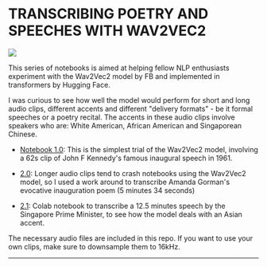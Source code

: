 # TRANSCRIBING POETRY AND SPEECHES WITH WAV2VEC2 
![](https://cdn-images-1.medium.com/max/1600/1*KVYnVHPhJlY9SS7XtFKUQw.png)

This series of notebooks is aimed at helping fellow NLP enthusiasts experiment with the Wav2Vec2 model by FB and implemented in transformers by Hugging Face.

I was curious to see how well the model would perform for short and long audio clips, different accents and different "delivery formats" - be it formal speeches or a poetry recital. The accents in these audio clips involve speakers who are: White American, African American and Singaporean Chinese.

 - [Notebook 1.0](https://github.com/chuachinhon/wav2vec2_transformers/blob/main/notebooks/1.0_wav2vec2_short.ipynb): This is the simplest trial of the Wav2Vec2 model, involving a 62s clip of John F Kennedy's famous inaugural speech in 1961.
 
 - [2.0](https://github.com/chuachinhon/wav2vec2_transformers/blob/main/notebooks/2.0_wav2vec2_poetry.ipynb): Longer audio clips tend to crash notebooks using the Wav2Vec2 model, so I used a work around to transcribe Amanda Gorman's evocative inauguration poem (5 minutes 34 seconds)
 
 - [2.1](https://github.com/chuachinhon/wav2vec2_transformers/blob/main/notebooks/2.1_wav2vec2_colab.ipynb): Colab notebook to transcribe a 12.5 minutes speech by the Singapore Prime Minister, to see how the model deals with an Asian accent.
 
 
The necessary audio files are included in this repo. If you want to use your own clips, make sure to downsample them to 16kHz.


---

